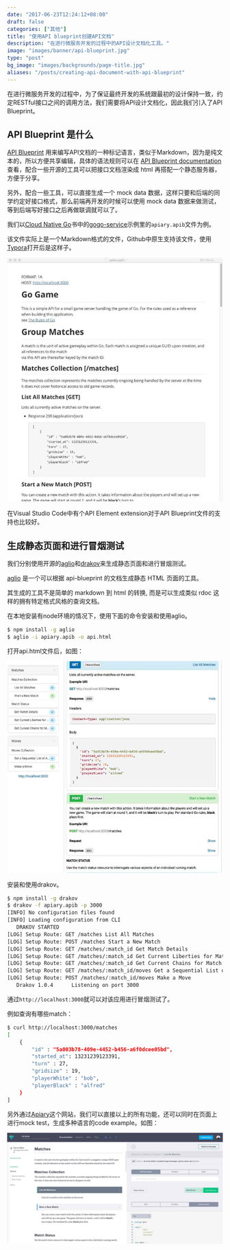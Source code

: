```yaml
---
date: "2017-06-23T12:24:12+08:00"
draft: false
categories: ["其他"]
title: "使用API blueprint创建API文档"
description: "在进行微服务开发的过程中的API设计文档化工具。"
image: "images/banner/api-blueprint.jpg"
type: "post"
bg_image: "images/backgrounds/page-title.jpg"
aliases: "/posts/creating-api-document-with-api-blueprint"
---
```


在进行微服务开发的过程中，为了保证最终开发的系统跟最初的设计保持一致，约定RESTful接口之间的调用方法，我们需要将API设计文档化，因此我们引入了API Blueprint。

## API Blueprint 是什么

[API Blueprint](https://apiblueprint.org/) 用来编写API文档的一种标记语言，类似于Markdown，因为是纯文本的，所以方便共享编辑，具体的语法规则可以在 [API Blueprint documentation](https://apiblueprint.org/documentation/) 查看，配合一些开源的工具可以把接口文档渲染成 html 再搭配一个静态服务器，方便于分享。

另外，配合一些工具，可以直接生成一个 mock data 数据，这样只要和后端的同学约定好接口格式，那么前端再开发的时候可以使用 mock data 数据来做测试，等到后端写好接口之后再做联调就可以了。

我们以[Cloud Native Go](https://jimmysong.io/cloud-native-go)书中的[gogo-service](https://github.com/rootsongjc/gogo-service)示例里的`apiary.apib`文件为例。

该文件实际上是一个Markdown格式的文件，Github中原生支持该文件，使用[Typora](https://typora.io)打开后是这样子。

![apiary.apib文件](apiary-api-blueprint.jpg)

在Visual Studio Code中有个API Element extension对于API Blueprint文件的支持也比较好。

## 生成静态页面和进行冒烟测试

我们分别使用开源的[aglio](https://github.com/danielgtaylor/aglio)和[drakov](https://github.com/Aconex/drakov)来生成静态页面和进行冒烟测试。

[aglio](https://github.com/danielgtaylor/aglio) 是一个可以根据 api-blueprint 的文档生成静态 HTML 页面的工具。

其生成的工具不是简单的 markdown 到 html 的转换, 而是可以生成类似 rdoc 这样的拥有特定格式风格的查询文档。

在本地安装有node环境的情况下，使用下面的命令安装和使用aglio。

```bash
$ npm install -g aglio
$ aglio -i apiary.apib -o api.html
```

打开api.html文件后，如图：

![使用aglio生成的API文档](api-blueprint-html.jpg)

安装和使用drakov。

```bash
$ npm install -g drakov
$ drakov -f apiary.apib -p 3000
[INFO] No configuration files found
[INFO] Loading configuration from CLI
   DRAKOV STARTED   
[LOG] Setup Route: GET /matches List All Matches
[LOG] Setup Route: POST /matches Start a New Match
[LOG] Setup Route: GET /matches/:match_id Get Match Details
[LOG] Setup Route: GET /matches/:match_id Get Current Liberties for Match
[LOG] Setup Route: GET /matches/:match_id Get Current Chains for Match
[LOG] Setup Route: GET /matches/:match_id/moves Get a Sequential List of All Moves Performed in a Match
[LOG] Setup Route: POST /matches/:match_id/moves Make a Move
   Drakov 1.0.4      Listening on port 3000
```

通过`http://localhost:3000`就可以对该应用进行冒烟测试了。

例如查询有哪些match：

```bash
$ curl http://localhost:3000/matches
[
    {
        "id" : "5a003b78-409e-4452-b456-a6f0dcee05bd",
        "started_at": 13231239123391,
        "turn" : 27,
        "gridsize" : 19,
        "playerWhite" : "bob",
        "playerBlack" : "alfred"
    }
]
```
另外通过[Apiary](https://apiary.io)这个网站，我们可以直接以上的所有功能，还可以同时在页面上进行mock test，生成多种语言的code example。如图：

![Apiary页面](apiary-gogo-service.jpg)
